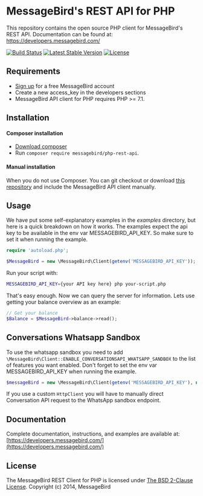 MessageBird's REST API for PHP
===============================
This repository contains the open source PHP client for MessageBird's REST API. Documentation can be found at: https://developers.messagebird.com/

[![Build Status](https://travis-ci.org/messagebird/php-rest-api.svg?branch=master)](https://travis-ci.org/messagebird/php-rest-api)
[![Latest Stable Version](https://poser.pugx.org/messagebird/php-rest-api/v/stable.svg)](https://packagist.org/packages/messagebird/php-rest-api)
[![License](https://poser.pugx.org/messagebird/php-rest-api/license.svg)](https://packagist.org/packages/messagebird/php-rest-api)

Requirements
-----

- [Sign up](https://www.messagebird.com/en/signup) for a free MessageBird account
- Create a new access_key in the developers sections
- MessageBird API client for PHP requires PHP >= 7.1.

Installation
-----

#### Composer installation

- [Download composer](https://getcomposer.org/doc/00-intro.md#installation-nix)
- Run `composer require messagebird/php-rest-api`.

#### Manual installation

When you do not use Composer. You can git checkout or download [this repository](https://github.com/messagebird/php-rest-api/archive/master.zip) and include the MessageBird API client manually.


Usage
-----

We have put some self-explanatory examples in the *examples* directory, but here is a quick breakdown on how it works. The examples expect the api key to be available in the env var MESSAGEBIRD_API_KEY. So make sure to set it when running the example.

```php
require 'autoload.php';

$MessageBird = new \MessageBird\Client(getenv('MESSAGEBIRD_API_KEY'));
```

Run your script with:
```sh
MESSAGEBIRD_API_KEY={your API key here} php your-script.php
```

That's easy enough. Now we can query the server for information. Lets use getting your balance overview as an example:

```php
// Get your balance
$Balance = $MessageBird->balance->read();
```


Conversations Whatsapp Sandbox
-------------

To use the whatsapp sandbox you need to add `\MessageBird\Client::ENABLE_CONVERSATIONSAPI_WHATSAPP_SANDBOX` to the list of features you want enabled. Don't forget to set the env var MESSAGEBIRD_API_KEY when running the example.

```php
$messageBird = new \MessageBird\Client(getenv('MESSAGEBIRD_API_KEY'), null, [\MessageBird\Client::ENABLE_CONVERSATIONSAPI_WHATSAPP_SANDBOX]);
```

If you use a custom `HttpClient` you will have to manually direct Conversation API request to the WhatsApp sandbox endpoint.


Documentation
----
Complete documentation, instructions, and examples are available at:
[https://developers.messagebird.com/](https://developers.messagebird.com/)


License
----
The MessageBird REST Client for PHP is licensed under [The BSD 2-Clause License](http://opensource.org/licenses/BSD-2-Clause). Copyright (c) 2014, MessageBird
